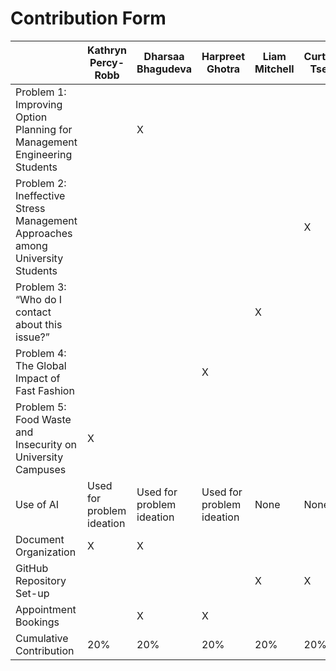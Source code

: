 # Contribution Form

| | Kathryn Percy-Robb | Dharsaa Bhagudeva | Harpreet Ghotra | Liam Mitchell | Curtis Tse |
|----------|----------|----------|----------|----------|----------|
| Problem 1: Improving Option Planning for Management Engineering Students |  | X |  |  |
| Problem 2: Ineffective Stress Management Approaches among University Students |  |  |  |  | X
| Problem 3: “Who do I contact about this issue?” |  |  |  | X |
| Problem 4: The Global Impact of Fast Fashion |  |  | X |  |
| Problem 5: Food Waste and Insecurity on University Campuses | X |  |  |  |
| Use of AI | Used for problem ideation | Used for problem ideation | Used for problem ideation | None | None
| Document Organization | X | X |  |  |
| GitHub Repository Set-up |  |  |  | X | X
| Appointment Bookings |  | X | X |  |
| Cumulative Contribution | 20% | 20% | 20% | 20% | 20%
